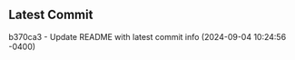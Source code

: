 
## Latest Commit
b370ca3 - Update README with latest commit info (2024-09-04 10:24:56 -0400) <Yunxi-Zhou>
